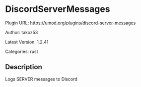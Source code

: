 # DiscordServerMessages

Plugin URL: https://umod.org/plugins/discord-server-messages

Author: takoz53

Latest Version: 1.2.41

Categories: rust

## Description

Logs SERVER messages to Discord
